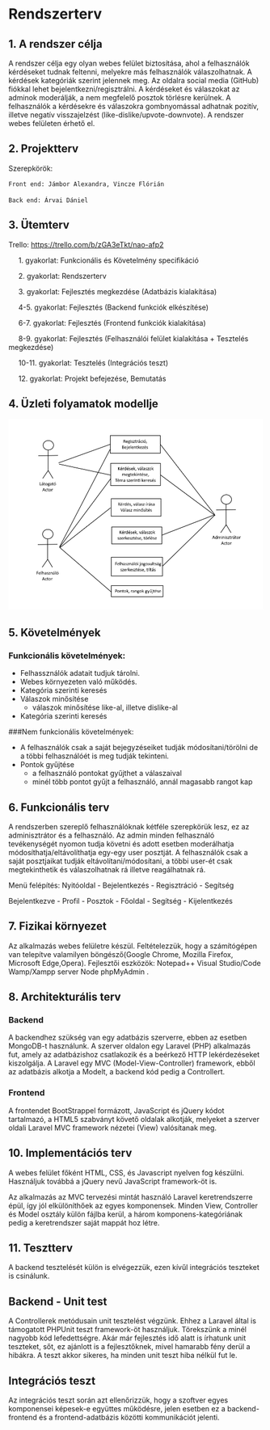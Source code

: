 # Rendszerterv

## 1. A rendszer célja

A rendszer célja egy olyan webes felület biztosítása, ahol a felhasználók kérdéseket tudnak feltenni, melyekre más felhasználók válaszolhatnak. A kérdések kategóriák szerint jelennek meg.
Az oldalra social media (GitHub) fiókkal lehet bejelentkezni/regisztrálni. A kérdéseket és válaszokat az adminok moderálják, a nem megfelelő posztok törlésre kerülnek.
A felhasználók a kérdésekre és válaszokra gombnyomással adhatnak pozitív, illetve negatív visszajelzést (like-dislike/upvote-downvote).
A rendszer webes felületen érhető el.

## 2. Projektterv

Szerepkörök:

	Front end: Jámbor Alexandra, Vincze Flórián
	
	Back end: Árvai Dániel

## 3. Ütemterv

Trello: https://trello.com/b/zGA3eTkt/nao-afp2


&nbsp;&nbsp;&nbsp;&nbsp; 1. gyakorlat: Funkcionális és Követelmény specifikáció

&nbsp;&nbsp;&nbsp;&nbsp; 2. gyakorlat: Rendszerterv

&nbsp;&nbsp;&nbsp;&nbsp; 3. gyakorlat: Fejlesztés megkezdése (Adatbázis kialakítása)

&nbsp;&nbsp;&nbsp;&nbsp; 4-5. gyakorlat: Fejlesztés (Backend funkciók elkészítése)

&nbsp;&nbsp;&nbsp;&nbsp; 6-7. gyakorlat: Fejlesztés (Frontend funkciók kialakítása)

&nbsp;&nbsp;&nbsp;&nbsp; 8-9. gyakorlat: Fejlesztés (Felhasználói felület kialakítása + Tesztelés megkezdése)

&nbsp;&nbsp;&nbsp;&nbsp; 10-11. gyakorlat: Tesztelés (Integrációs teszt)

&nbsp;&nbsp;&nbsp;&nbsp; 12. gyakorlat: Projekt befejezése, Bemutatás


## 4. Üzleti folyamatok modellje

![Üzleti folyamatok modell](img/model.png)

## 5. Követelmények

### Funkcionális követelmények:
- Felhassználók adatait tudjuk tárolni.
- Webes környezeten való működés.
- Kategória szerinti keresés
- Válaszok minősítése
	- válaszok minősítése like-al, illetve dislike-al
- Kategória szerinti keresés
	
	
###Nem funkcionális követelmények:
- A felhasználók csak a saját bejegyzéseiket tudják módosítani/törölni de a többi felhasználóét is meg tudják tekinteni.
- Pontok gyűjtése
	- a felhasználó pontokat gyűjthet a válaszaival
	- minél több pontot gyűjt a felhasználó, annál magasabb rangot kap
	
## 6. Funkcionális terv

A rendszerben szereplő felhasználóknak kétféle szerepkörük lesz, ez az adminisztrátor és a felhasználó.
Az admin minden felhasználó tevékenységét nyomon tudja követni és adott esetben moderálhatja módosíthatja/eltávolíthatja egy-egy user posztját.
A felhasználók csak a saját posztjaikat tudják eltávolítani/módosítani, a többi user-ét csak megtekinthetik és válaszolhatnak rá illetve reagálhatnak rá.

Menü felépítés:
Nyitóoldal
	- Bejelentkezés
	- Regisztráció
	- Segítség
	
Bejelentkezve
	- Profil
	- Posztok
	- Főoldal
	- Segítség
	- Kijelentkezés

## 7. Fizikai környezet

Az alkalmazás webes felületre készül. Feltételezzük, hogy a számítógépen van telepítve valamilyen böngésző(Google Chrome, Mozilla Firefox, Microsoft Edge,Opera).
Fejlesztői eszközök:
	Notepad++
	Visual  Studio/Code
	Wamp/Xampp server
	Node
	phpMyAdmin
	.

## 8. Architekturális terv

### Backend

A backendhez szükség van egy adatbázis szerverre, ebben az esetben MongoDB-t használunk. A szerver oldalon egy Laravel (PHP) alkalmazás fut, amely az adatbázishoz csatlakozik és a beérkező HTTP lekérdezéseket kiszolgálja.
A Laravel egy MVC (Model-View-Controller) framework, ebből az adatbázis alkotja a Modelt, a backend kód pedig a Controllert.

### Frontend

A frontendet BootStrappel formázott, JavaScript és jQuery kódot tartalmazó, a HTML5 szabványt követő oldalak alkotják, melyeket a szerver oldali Laravel MVC framework nézetei (View) valósítanak meg.

## 10. Implementációs terv

A webes felület főként HTML, CSS, és Javascript nyelven fog készülni. Használjuk továbbá a jQuery nevű JavaScript framework-öt is.

Az alkalmazás az MVC tervezési mintát használó Laravel keretrendszerre épül, így jól elkülöníthőek az egyes komponensek. Minden View, Controller és Model osztály külön fájlba kerül, a három komponens-kategóriának pedig a keretrendszer saját mappát hoz létre.

## 11. Tesztterv

A backend tesztelését külön is elvégezzük, ezen kívűl integrációs teszteket is csinálunk.

## Backend - Unit test

A Controllerek metódusain unit tesztelést végzünk. Ehhez a Laravel által is támogatott PHPUnit teszt framework-öt használjuk.
Törekszünk a minél nagyobb kód lefedettségre. Akár már fejlesztés idő alatt is írhatunk unit teszteket, sőt, ez ajánlott is a fejlesztőknek, mivel hamarabb fény derül a hibákra.
A teszt akkor sikeres, ha minden unit teszt hiba nélkül fut le.

## Integrációs teszt

Az integrációs teszt során azt ellenőrizzük, hogy a szoftver egyes komponensei képesek-e együttes működésre, jelen esetben ez a backend-frontend és a frontend-adatbázis közötti kommunikációt jelenti.
